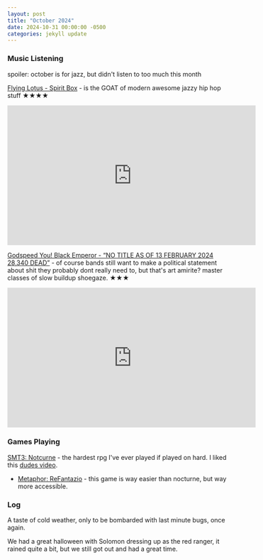 ```yaml
---
layout: post
title: "October 2024"
date: 2024-10-31 00:00:00 -0500
categories: jekyll update
---
```


### Music Listening

spoiler: october is for jazz, but didn't listen to too much this month

[Flying Lotus - Spirit Box](https://flyinglotus.bandcamp.com/album/spirit-box-2) - is the GOAT of modern awesome jazzy hip hop stuff ★★★★

<iframe width="560" height="315" src="https://www.youtube.com/embed/-5vOm8lahJM?si=DBd7IwyaQ21EXqgJ" title="YouTube video player" frameborder="0" allow="accelerometer; autoplay; clipboard-write; encrypted-media; gyroscope; picture-in-picture; web-share" referrerpolicy="strict-origin-when-cross-origin" allowfullscreen></iframe>

[Godspeed You! Black Emperor - “NO TITLE AS OF 13 FEBRUARY 2024 28,340 DEAD”](https://godspeedyoublackemperor.bandcamp.com/album/no-title-as-of-13-february-2024-28340-dead) - of course bands still want to make a political statement about shit they probably dont really need to, but that's art amirite? master classes of slow buildup shoegaze. ★★★

<iframe width="560" height="315" src="https://www.youtube.com/embed/Lb3VKnzuDeE?si=LC1B57y2ooje09DH" title="YouTube video player" frameborder="0" allow="accelerometer; autoplay; clipboard-write; encrypted-media; gyroscope; picture-in-picture; web-share" referrerpolicy="strict-origin-when-cross-origin" allowfullscreen></iframe>

### Games Playing

[SMT3: Notcurne](https://en.wikipedia.org/wiki/Shin_Megami_Tensei_III:_Nocturne) - the hardest rpg I've ever played if played on hard. I liked this [dudes video](https://www.youtube.com/watch?v=E821pIXqY2g).

- [Metaphor: ReFantazio](https://en.wikipedia.org/wiki/Metaphor%3A_ReFantazio) - this game is way easier than nocturne, but way more accessible.

### Log

A taste of cold weather, only to be bombarded with last minute bugs, once again.

We had a great halloween with Solomon dressing up as the red ranger, it rained quite a bit, but we still got out and had a great time.
